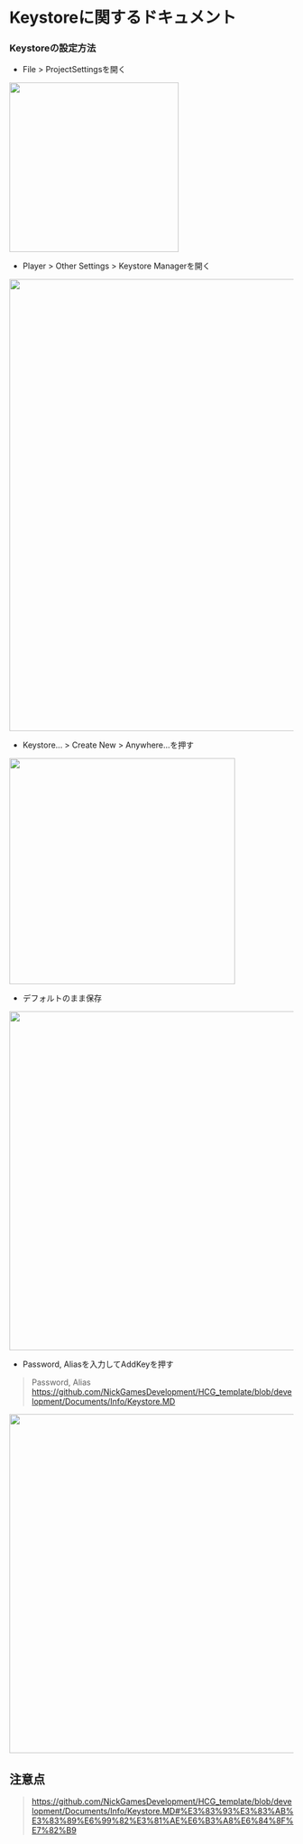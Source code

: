 # Keystoreに関するドキュメント

### Keystoreの設定方法

- File > ProjectSettingsを開く
<img src="https://user-images.githubusercontent.com/89116872/171380607-38485059-b87a-496e-b129-792b40dc467a.png" width="300">

- Player > Other Settings > Keystore Managerを開く
<img src="https://user-images.githubusercontent.com/89116872/171384297-99b90e5c-130f-40f8-a898-6ad53258bacb.png" width="800">

- Keystore... > Create New > Anywhere...を押す
<img src="https://user-images.githubusercontent.com/89116872/171543326-69820a6a-85b7-4696-bc83-afd940576591.png" width="400">

- デフォルトのまま保存
<img src="https://user-images.githubusercontent.com/89116872/171543651-54a91c10-de77-48a8-8a4d-e3e4fc010f3b.png" width="600">

- Password, Aliasを入力してAddKeyを押す
> Password, Alias https://github.com/NickGamesDevelopment/HCG_template/blob/development/Documents/Info/Keystore.MD
<img src="https://user-images.githubusercontent.com/89116872/171549003-86bfbd46-a120-40d5-9a74-e57f10b6babc.png" width="600">

## 注意点
> https://github.com/NickGamesDevelopment/HCG_template/blob/development/Documents/Info/Keystore.MD#%E3%83%93%E3%83%AB%E3%83%89%E6%99%82%E3%81%AE%E6%B3%A8%E6%84%8F%E7%82%B9
